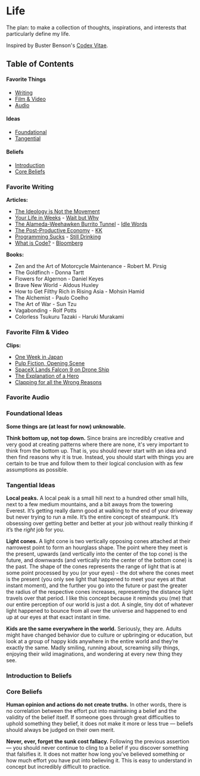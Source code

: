 # Life

The plan: to make a collection of thoughts, inspirations, and interests that particularly define my life.

Inspired by Buster Benson's [Codex Vitae](https://github.com/busterbenson/public/blob/master/Codex.md).

## Table of Contents

#### Favorite Things
- [Writing](#favorite-writing)
- [Film & Video](#favorite-film)
- [Audio](#favorite-audio)

#### Ideas
- [Foundational](#foundational-ideas)
- [Tangential](#tangential-ideas)

#### Beliefs
- [Introduction](#introduction-to-beliefs)
- [Core Beliefs](#core-beliefs)

### Favorite Writing
**Articles:**
- [The Ideology is Not the Movement](http://slatestarcodex.com/2016/04/04/the-ideology-is-not-the-movement/)
- [Your Life in Weeks](http://waitbutwhy.com/2014/05/life-weeks.html) - [Wait but Why](http://waitbutwhy.com)
- [The Alameda-Weehawken Burrito Tunnel](http://idlewords.com/2007/04/the_alameda_weehawken_burrito_tunnel.htm) - [Idle Words](http://idlewords.com)
- [The Post-Productive Economy](http://kk.org/thetechnium/the-post-produc/) - [KK](http://kk.org)
- [Programming Sucks](http://www.stilldrinking.org/programming-sucks) - [Still Drinking](http://www.stilldrinking.org)
- [What is Code?](http://www.bloomberg.com/graphics/2015-paul-ford-what-is-code/) - [Bloomberg](http://www.bloomberg.com)

**Books:**
- Zen and the Art of Motorcycle Maintenance - Robert M. Pirsig
- The Goldfinch - Donna Tartt
- Flowers for Algernon - Daniel Keyes
- Brave New World - Aldous Huxley
- How to Get Filthy Rich in Rising Asia - Mohsin Hamid
- The Alchemist - Paulo Coelho
- The Art of War - Sun Tzu
- Vagabonding - Rolf Potts
- Colorless Tsukuru Tazaki - Haruki Murakami

### Favorite Film & Video
**Clips:**
- [One Week in Japan](https://www.youtube.com/watch?v=ii2Dalgilvg)
- [Pulp Fiction, Opening Scene](https://www.youtube.com/watch?v=Jomr9SAjcyw)
- [SpaceX Lands Falcon 9 on Drone Ship](https://www.youtube.com/watch?v=Y3XyQHK3Eqw)
- [The Explanation of a Hero](https://www.youtube.com/watch?v=hD3JUf9tbuY)
- [Clapping for all the Wrong Reasons](https://www.youtube.com/watch?v=Z_bONLcE8IA)

### Favorite Audio


### Foundational Ideas
**Some things are (at least for now) unknowable.**

**Think bottom up, not top down.** Since brains are incredibly creative and very good at creating patterns where there are none, it's very important to think from the bottom up. That is, you should never start with an idea and then find reasons why it is true. Instead, you should start with things you are certain to be true and follow them to their logical conclusion with as few assumptions as possible.


### Tangential Ideas
**Local peaks.** A local peak is a small hill next to a hundred other small hills, next to a few medium mountains, and a bit aways from the towering Everest. It’s getting really damn good at walking to the end of your driveway but never trying to run a mile. It’s the entire concept of steampunk. It’s obsessing over getting better and better at your job without really thinking if it’s the *right* job for you.

**Light cones.** A light cone is two vertically opposing cones attached at their narrowest point to form an hourglass shape. The point where they meet is the present, upwards (and vertically into the center of the top cone) is the future, and downwards (and vertically into the center of the bottom cone) is the past. The shape of the cones represents the range of light that is at some point processed by you (or your eyes) - the dot where the cones meet is the present (you only see light that happened to meet your eyes at that instant moment), and the further you go into the future or past the greater the radius of the respective cones increases, representing the distance light travels over that period. I like this concept because it reminds you (me) that our entire perception of our world is just a dot. A single, tiny dot of whatever light happened to bounce from all over the universe and happened to end up at our eyes at that exact instant in time.

**Kids are the same everywhere in the world.** Seriously, they are. Adults might have changed behavior due to culture or upbringing or education, but look at a group of happy kids anywhere in the entire world and they’re exactly the same. Madly smiling, running about, screaming silly things, enjoying their wild imaginations, and wondering at every new thing they see.


### Introduction to Beliefs

### Core Beliefs
**Human opinion and actions do not create truths.** In other words, there is no correlation between the effort put into maintaining a belief and the validity of the belief itself. If someone goes through great difficulties to uphold something they belief, it does not make it more or less true — beliefs should always be judged on their own merit.

**Never, ever, forget the sunk cost fallacy.** Following the previous assertion — you should never continue to cling to a belief if you discover something that falsifies it. It does not matter how long you've believed something or how much effort you have put into believing it. This is easy to understand in concept but incredibly difficult to practice.
